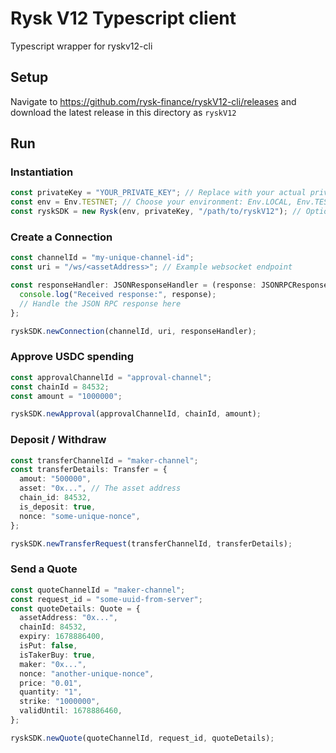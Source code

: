 # Rysk V12 Typescript client

Typescript wrapper for ryskv12-cli

## Setup

Navigate to https://github.com/rysk-finance/ryskV12-cli/releases and download the latest release in this directory as `ryskV12`

## Run

### Instantiation

```ts
const privateKey = "YOUR_PRIVATE_KEY"; // Replace with your actual private key
const env = Env.TESTNET; // Choose your environment: Env.LOCAL, Env.TESTNET, Env.MAINNET
const ryskSDK = new Rysk(env, privateKey, "/path/to/ryskV12"); // Optional CLI path
```

### Create a Connection

```ts
const channelId = "my-unique-channel-id";
const uri = "/ws/<assetAddress>"; // Example websocket endpoint

const responseHandler: JSONResponseHandler = (response: JSONRPCResponse) => {
  console.log("Received response:", response);
  // Handle the JSON RPC response here
};

ryskSDK.newConnection(channelId, uri, responseHandler);
```

### Approve USDC spending

```ts
const approvalChannelId = "approval-channel";
const chainId = 84532;
const amount = "1000000";

ryskSDK.newApproval(approvalChannelId, chainId, amount);
```

### Deposit / Withdraw

```ts
const transferChannelId = "maker-channel";
const transferDetails: Transfer = {
  amout: "500000",
  asset: "0x...", // The asset address
  chain_id: 84532,
  is_deposit: true,
  nonce: "some-unique-nonce",
};

ryskSDK.newTransferRequest(transferChannelId, transferDetails);
```

### Send a Quote

```ts
const quoteChannelId = "maker-channel";
const request_id = "some-uuid-from-server";
const quoteDetails: Quote = {
  assetAddress: "0x...",
  chainId: 84532,
  expiry: 1678886400,
  isPut: false,
  isTakerBuy: true,
  maker: "0x...",
  nonce: "another-unique-nonce",
  price: "0.01",
  quantity: "1",
  strike: "1000000",
  validUntil: 1678886460,
};

ryskSDK.newQuote(quoteChannelId, request_id, quoteDetails);
```
